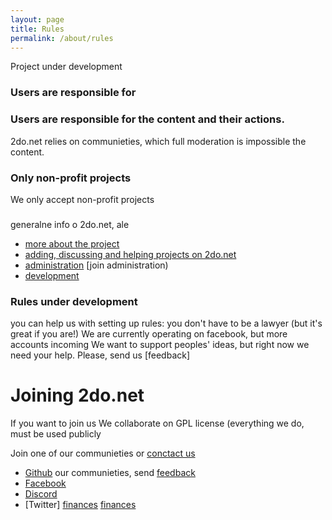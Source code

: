 ```yaml
---
layout: page
title: Rules
permalink: /about/rules
---
```

Project under development

### Users are responsible for 

### Users are responsible for the content and their actions.
2do.net relies on communieties, which full moderation is impossible
the content.

### Only non-profit projects  
We only accept non-profit projects

### 
generalne info o 2do.net, ale 
* [more about the project](2donetprojectpage)
* [adding, discussing and helping projects on 2do.net ](rules)
* [administration]( asd) [join administration)
* [development](develpotment)


### Rules under development
you can help us with setting up rules: you don't have to be a lawyer (but it's great if you are!)
We are currently operating on facebook, but more accounts incoming 
We want to support peoples' ideas, but right now we need your help. Please, send us [feedback]

# Joining 2do.net
If you want to join us 
We collaborate on GPL license (everything we do, must be used publicly 

Join one of our communieties or [conctact us]()
* [Github](asd) our communieties, send [feedback](asd)
* [Facebook]()
* [Discord]()
* [Twitter]
[finances](/about/adding/)
[finances](/about/administration/)


